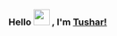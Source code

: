 ### Hello  <img src="https://github.com/TheDudeThatCode/TheDudeThatCode/blob/master/Assets/Hi.gif" width="29px"> , I'm [Tushar!](https://bio.link/tushardixit)

<!--
**TusharDixit-301/TusharDixit-301** is a ✨ _special_ ✨ repository because its `README.md` (this file) appears on your GitHub profile.

Here are some ideas to get you started:

- 🔭 I’m currently working on ...
- 🌱 I’m currently learning ...
- 👯 I’m looking to collaborate on ...
- 🤔 I’m looking for help with ...
- 💬 Ask me about ...
- 📫 How to reach me: ...
- 😄 Pronouns: ...
- ⚡ Fun fact: ...
-->
